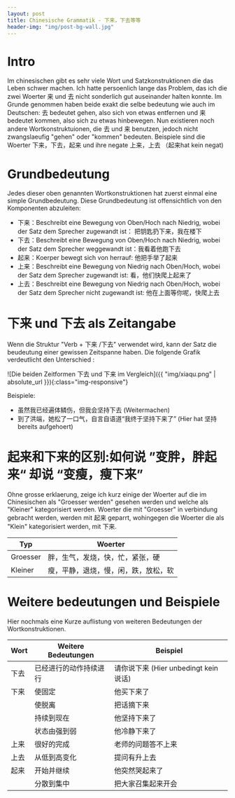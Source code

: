 ```yaml
---
layout: post
title: Chinesische Grammatik - 下来，下去等等
header-img: "img/post-bg-wall.jpg"
---
```


# Intro

Im chinesischen gibt es sehr viele Wort und Satzkonstruktionen die das Leben schwer machen. Ich hatte persoenlich lange das Problem, das ich die zwei Woerter 来 und 去 nicht sonderlich gut auseinander halten konnte. Im Grunde genommen haben beide exakt die selbe bedeutung wie auch im Deutschen: 去 bedeutet gehen, also sich von etwas entfernen und 来 bedeutet kommen, also sich zu etwas hinbewegen. Nun existieren noch andere Wortkonstruktuionen, die 去 und 来 benutzen, jedoch nicht zwangslaeufig "gehen" oder "kommen" bedeuten. Beispiele sind die Woerter 下来，下去，起来 und ihre negate 上来，上去 （起来hat kein negat)

# Grundbedeutung

Jedes dieser oben genannten Wortkonstruktionen hat zuerst einmal eine simple Grundbedeutung. Diese Grundbedeutung ist offensichtlich von den Komponenten abzuleiten: 

* 下来：Beschreibt eine Bewegung von Oben/Hoch nach Niedrig, wobei der Satz dem Sprecher zugewandt ist： 把钥匙扔下来，我在楼下
* 下去：Beschreibt eine Bewegung von Oben/Hoch nach Niedrig, wobei der Satz dem Sprecher weggewandt ist：我看着他跑下去
* 起来：Koerper bewegt sich von herrauf: 他把手举了起来
* 上来：Beschreibt eine Bewegung von Niedrig nach Oben/Hoch, wobei der Satz dem Sprecher zugewandt ist: 看，他们快爬上起来了
* 上去：Beschreibt eine Bewegung von Niedrig nach Oben/Hoch, wobei der Satz dem Sprecher nicht zugewandt ist: 他在上面等你呢，快爬上去


# 下来 und 下去 als Zeitangabe

Wenn die Struktur "Verb + 下来 /下去" verwendet wird, kann der Satz die beudeutung einer gewissen Zeitspanne haben. Die folgende Grafik verdeutlicht den Unterschied :

![Die beiden Zeitformen 下去 und 下来 im Vergleich]({{ "img/xiaqu.png" | absolute_url }}){:class="img-responsive"}

Beispiele:

* 虽然我已经遍体鳞伤，但我会坚持下去 (Weitermachen)
* 到了洪端，她松了一口气，自言自语道“我终于坚持下来了” (Hier hat 坚持 bereits aufgehoert)

# 起来和下来的区别:如何说 ”变胖，胖起来“ 却说 “变瘦，瘦下来”


Ohne grosse erklaerung, zeige ich kurz einige der Woerter auf die im Chinesischen als "Groesser werden" gesehen werden und welche als "Kleiner" kategorisiert werden. Woerter die mit "Groesser" in verbindung gebracht werden, werden mit 起来 geparrt, wohingegen die Woerter die als "Klein" kategorisiert werden, mit 下来.

|   Typ    |               Woerter                |
|----------|--------------------------------------|
| Groesser | 胖，生气，发烧，快，忙，紧张，硬     |
| Kleiner  | 瘦，平静，退烧，慢，闲，跌，放松，软 |


# Weitere bedeutungen und Beispiele

Hier nochmals eine Kurze auflistung von weiteren Bedeutungen der Wortkonstruktionen.

| Wort |  Weitere Bedeutungen   |                Beispiel               |
|------|------------------------|---------------------------------------|
| 下去 | 已经进行的动作持续进行 | 请你说下来 (Hier unbedingt kein 说话) |
| 下来 | 使固定                 | 他买下来了                            |
|      | 使脱离                 | 把话摘下来                            |
|      | 持续到现在             | 他坚持下来了                          |
|      | 状态由强到弱           | 他冷静下来了                          |
| 上来 | 很好的完成             | 老师的问题答不上来                    |
| 上去 | 从低到高变化           | 提问有升上去                          |
| 起来 | 开始并继续             | 他突然哭起来了                        |
|      | 分散到集中             | 把大家召集起来开会                    |
